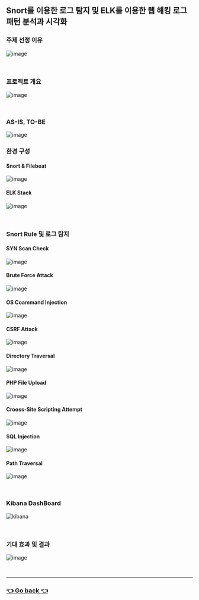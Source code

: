 ## Snort를 이용한 로그 탐지 및 ELK를 이용한 웹 해킹 로그 패턴 분석과 시각화 

### 주제 선정 이유
![image](https://user-images.githubusercontent.com/110655823/215561030-58028bac-7129-40a8-9c73-6493c1539f3e.png)

</br>

### 프로젝트 개요
![image](https://user-images.githubusercontent.com/110655823/215561131-1f67e866-ebac-43fa-9a35-eb0feec79c95.png)

</br>

### AS-IS, TO-BE
![image](https://user-images.githubusercontent.com/110655823/215561231-290c7c2e-fa0e-4b19-86f1-87e72bbb5c9c.png)


### 환경 구성
#### Snort & Filebeat
![image](https://user-images.githubusercontent.com/110655823/215556973-91ba27e6-e437-4401-b533-f74495578042.png)

#### ELK Stack
![image](https://user-images.githubusercontent.com/110655823/215557458-bdc586f3-253d-4f37-ad72-7a067b7d2c78.png)

</br>

### Snort Rule 및 로그 탐지
#### SYN Scan Check
![image](https://user-images.githubusercontent.com/110655823/215558940-58c7fc51-8bc4-4c47-bed8-85d4a77489cc.png)

#### Brute Force Attack
![image](https://user-images.githubusercontent.com/110655823/215559193-1cb7c7fb-bca6-4fb4-b044-95341948d512.png)

#### OS Coammand Injection
![image](https://user-images.githubusercontent.com/110655823/215559346-2561473c-a89b-4db1-9a49-32e57e00a67e.png)

#### CSRF Attack
![image](https://user-images.githubusercontent.com/110655823/215559911-dc88b347-4050-48de-9ad4-b42105913942.png)

#### Directory Traversal
![image](https://user-images.githubusercontent.com/110655823/215560028-092e19f0-5cea-4283-8b3f-9b7836d6ced8.png)

#### PHP File Upload
![image](https://user-images.githubusercontent.com/110655823/215560134-51f22c4d-14f0-4667-a8a2-caa22cc1ebc4.png)

#### Crooss-Site Scripting Attempt
![image](https://user-images.githubusercontent.com/110655823/215560205-e265bc3c-60cb-4031-a55f-795e99f9bdec.png)

#### SQL Injection
![image](https://user-images.githubusercontent.com/110655823/215560327-6830d89f-c0ff-4735-aeb9-cb7b7218162d.png)

#### Path Traversal
![image](https://user-images.githubusercontent.com/110655823/215560487-eb27eab0-5da3-4109-91f3-2c3488488e81.png)

</br>

### Kibana DashBoard
![kibana](https://user-images.githubusercontent.com/110655823/215560684-803f7576-61a3-45c3-a500-568a36e94b79.png)


</br>

### 기대 효과 및 결과
![image](https://user-images.githubusercontent.com/110655823/215560906-5fc1f56a-1e62-4151-9d89-2c8cf517c2f8.png)

</br>

---

### [👈 Go back 👈](https://github.com/hyunjaebok/Snort_ELK_Project)
